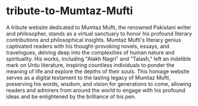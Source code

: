 # tribute-to-Mumtaz-Mufti
A tribute website dedicated to Mumtaz Mufti, the renowned Pakistani writer and philosopher, stands as a virtual sanctuary to honor his profound literary contributions and philosophical insights. Mumtaz Mufti's literary genius captivated readers with his thought-provoking novels, essays, and travelogues, delving deep into the complexities of human nature and spirituality. His works, including "Alakh Nagri" and "Talash," left an indelible mark on Urdu literature, inspiring countless individuals to ponder the meaning of life and explore the depths of their souls. This homage website serves as a digital testament to the lasting legacy of Mumtaz Mufti, preserving his words, wisdom, and vision for generations to come, allowing readers and admirers from around the world to engage with his profound ideas and be enlightened by the brilliance of his pen.
